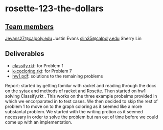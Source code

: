 # rosette-123-the-dollars

## [Team members](users.txt)
Jevans27@calpoly.edu  Justin Evans
slin35@calpoly.edu  Sherry Lin

## Deliverables
* [classify.rkt](hw1/logic/classify.rkt): for Problem 1
* [k-cocloring.rkt](hw1/graph-coloring/k-coloring.rkt): for Problem 7
* [hw1.pdf](hw1.pdf): solutions to the remaining problems

Report: started by getting familur with racket and reading through the docs on the sytax and methods of racket and Rosette. Then started on hw1 solving Classify.rkt
.  This works on the three example probelms provided in which we encorparated in to test cases. We then decided to skip the rest of problem 1 to move on to the graph 
coloring as it seemed like a more substantal problem. We started with the writing protion as it seemed necessary in order to solve the problem but ran out of time before we 
could come up with an implementation. 
